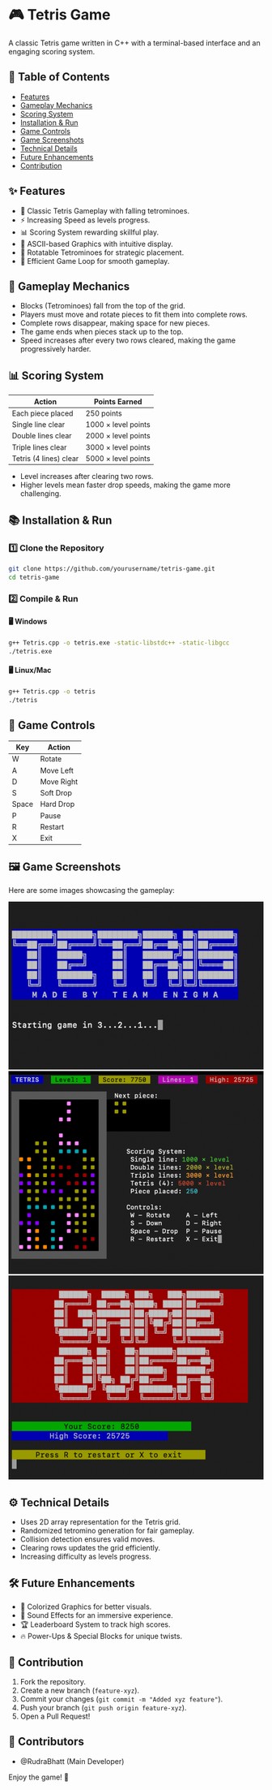 # 🎮 Tetris Game

A classic Tetris game written in C++ with a terminal-based interface and an engaging scoring system.

## 📖 Table of Contents
- [Features](#features)
- [Gameplay Mechanics](#gameplay-mechanics)
- [Scoring System](#scoring-system)
- [Installation & Run](#installation--run)
- [Game Controls](#game-controls)
- [Game Screenshots](#game-screenshots)
- [Technical Details](#technical-details)
- [Future Enhancements](#future-enhancements)
- [Contribution](#contribution)

## ✨ Features
- 🎲 Classic Tetris Gameplay with falling tetrominoes.
- ⚡ Increasing Speed as levels progress.
- 📊 Scoring System rewarding skillful play.
- 🎨 ASCII-based Graphics with intuitive display.
- 🔄 Rotatable Tetrominoes for strategic placement.
- 💾 Efficient Game Loop for smooth gameplay.

## 🔄 Gameplay Mechanics
- Blocks (Tetrominoes) fall from the top of the grid.
- Players must move and rotate pieces to fit them into complete rows.
- Complete rows disappear, making space for new pieces.
- The game ends when pieces stack up to the top.
- Speed increases after every two rows cleared, making the game progressively harder.

## 📊 Scoring System
| Action              | Points Earned         |
|--------------------|----------------------|
| Each piece placed | 250 points           |
| Single line clear | 1000 × level points  |
| Double lines clear | 2000 × level points  |
| Triple lines clear | 3000 × level points  |
| Tetris (4 lines) clear | 5000 × level points  |

- Level increases after clearing two rows.
- Higher levels mean faster drop speeds, making the game more challenging.

## 📚 Installation & Run

### 1️⃣ Clone the Repository
```sh
git clone https://github.com/yourusername/tetris-game.git
cd tetris-game
```

### 2️⃣ Compile & Run
#### 🖥️ Windows
```sh
g++ Tetris.cpp -o tetris.exe -static-libstdc++ -static-libgcc
./tetris.exe
```
#### 🖥️ Linux/Mac
```sh
g++ Tetris.cpp -o tetris
./tetris
```

## 🎯 Game Controls
| Key    | Action        |
|--------|--------------|
| W      | Rotate       |
| A      | Move Left    |
| D      | Move Right   |
| S      | Soft Drop    |
| Space  | Hard Drop    |
| P      | Pause        |
| R      | Restart      |
| X      | Exit         |

## 🖼️ Game Screenshots
Here are some images showcasing the gameplay:

![Gameplay Screenshot 1](3.png)
![Gameplay Screenshot 2](1.png)
![Gameplay Screenshot 3](2.png)

## ⚙️ Technical Details
- Uses 2D array representation for the Tetris grid.
- Randomized tetromino generation for fair gameplay.
- Collision detection ensures valid moves.
- Clearing rows updates the grid efficiently.
- Increasing difficulty as levels progress.

## 🛠️ Future Enhancements
- 🎨 Colorized Graphics for better visuals.
- 🎵 Sound Effects for an immersive experience.
- 🏆 Leaderboard System to track high scores.
- 🔥 Power-Ups & Special Blocks for unique twists.

## 💪 Contribution
1. Fork the repository.
2. Create a new branch (`feature-xyz`).
3. Commit your changes (`git commit -m "Added xyz feature"`).
4. Push your branch (`git push origin feature-xyz`).
5. Open a Pull Request!

## 👥 Contributors
- @RudraBhatt (Main Developer)

Enjoy the game! 🚀
